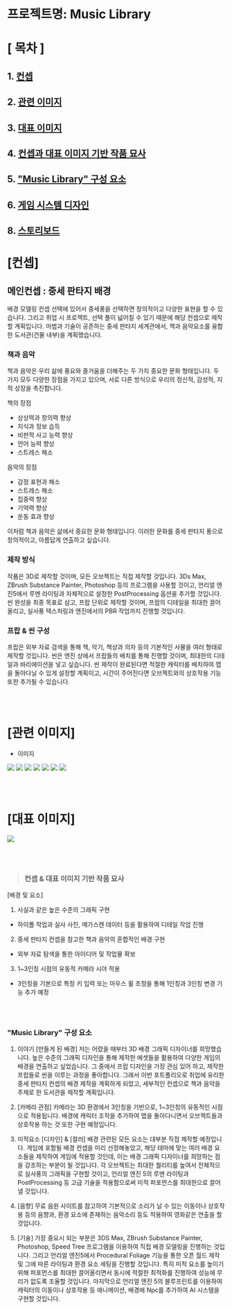 # 프로젝트명: Music Library

# [ 목차 ]
## 1. [컨셉](#1)
## 2. [관련 이미지](#2)
## 3. [대표 이미지](#3)
## 4. [컨셉과 대표 이미지 기반 작품 묘사](#4)
## 5. ["Music Library" 구성 요소](#5)
## 6. [게임 시스템 디자인](#6)  
## 8. [스토리보드](#8)



# [컨셉] <a name='1'></a>

## 메인컨셉 : 중세 판타지 배경

배경 모델링 컨셉 선택에 있어서 중세풍을 선택하면 창의적이고 다양한 표현을 할 수 있습니다. 그리고 취업 시 프로젝트, 선택 풀이 넓어질 수 있기 때문에 해당 컨셉으로 제작할 계획입니다. 마법과 기술이 공존하는 중세 판타지 세계관에서, 책과 음악요소를 융합한 도서관(건물 내부)을 계획했습니다.


### 책과 음악

책과 음악은 우리 삶에 풍요와 즐거움을 더해주는 두 가지 중요한 문화 형태입니다. 두 가지 모두 다양한 장점을 가지고 있으며, 서로 다른 방식으로 우리의 정신적, 감성적, 지적 성장을 촉진합니다.

책의 장점
- 상상력과 창의력 향상
- 지식과 정보 습득
- 비판적 사고 능력 향상
- 언어 능력 향상
- 스트레스 해소

음악의 장점
- 감정 표현과 해소
- 스트레스 해소
- 집중력 향상
- 기억력 향상
- 운동 효과 향상

이처럼 책과 음악은 삶에서 중요한 문화 형태입니다. 이러한 문화를 중세 판타지 풍으로 창의적이고, 아름답게 연출하고 싶습니다.

### 제작 방식

작품은 3D로 제작할 것이며, 모든 오브젝트는 직접 제작할 것입니다. 3Ds Max, ZBrush Substance Painter, Photoshop 등의 프로그램을 사용할 것이고, 언리얼 엔진5에서 루멘 라이팅과 자체적으로 설정한 PostProcessing 옵션을 추가할 것입니다.
씬 완성을 최종 목표로 삼고, 프랍 단위로 제작할 것이며, 프랍의 디테일을 최대한 끌어올리고, 실사풍 텍스처링과 엔진에서의 PBR 작업까지 진행할 것입니다.

### 프랍 & 씬 구성

프랍은 외부 자료 검색을 통해 책, 악기, 책상과 의자 등의 기본적인 사물을 여러 형태로 제작할 것입니다. 씬은 엔진 상에서 프랍들의 배치를 통해 진행할 것이며, 최대한의 디테일과 바리에이션을 넣고 싶습니다. 씬 제작이 완료된다면 적절한 캐릭터를 배치하여 맵을 돌아다닐 수 있게 설정할 계획이고, 시간이 주어진다면 오브젝트와의 상호작용 기능 또한 추가될 수 있습니다.

<br><br>

# [관련 이미지] <a name='2'></a>

- 이미지
<img src="./docs/Book_1.jpg">
<img src="./docs/Book_2.jpg">
<img src="./docs/BookShelf_1.jpg">
<img src="./docs/BookShelf_2.jpg">
<img src="./docs/Door_1.jpg">
<img src="./docs/Light_1.jpg">
<img src="./docs/Violine_1.jpg">
  
<br><br>

# [대표 이미지] <a name='3'></a>
<img src="./docs/Library_1.jpg">

<br><br>


> ### 컨셉 & 대표 이미지 기반 작품 묘사 <a name='4'></a>
[배경 및 요소]
1. 사실과 같은 높은 수준의 그래픽 구현
  - 하이폴 작업과 실사 사진, 메가스캔 데이터 등을 활용하여 디테일 작업 진행
2. 중세 판타지 컨셉을 참고한 책과 음악의 혼합적인 배경 구현
  - 외부 자료 탐색을 통한 아이디어 및 작업물 확보
3. 1~3인칭 시점의 유동적 카메라 시야 적용
  - 3인칭을 기본으로 특정 키 입력 또는 마우스 휠 조정을 통해 1인칭과 3인칭 변경 기능 추가 예정

<br><br>

### "Music Library" 구성 요소 <a name='5'></a>

1. 이야기
[만들게 된 배경]
  저는 어렸을 때부터 3D 배경 그래픽 디자이너를 희망했습니다. 높은 수준의 그래픽 디자인을 통해 제작한 에셋들을 활용하여 다양한 게임의 배경을 연출하고 싶었습니다. 그 중에서 프랍 디자인을 가장 관심 있어 하고, 제작한 프랍들로 씬을 이루는 과정을 좋아합니다. 그래서 이번 포트폴리오로 취업에 유리한 중세 판타지 컨셉의 배경 제작을 계획하게 되었고, 세부적인 컨셉으로 책과 음악을 주제로 한 도서관을 제작할 계획입니다.

2. [카메라 관점]
  카메라는 3D 환경에서 3인칭을 기반으로, 1~3인칭의 유동적인 시점으로 적용됩니다. 배경에 캐릭터 조작을 추가하여 맵을 돌아다니면서 오브젝트들과 상호작용 하는 것 또한 구현 예정입니다.

3. 미적요소
[디자인] & [컬러]
  배경 관련된 모든 요소는 대부분 직접 제작할 예정입니다. 게임에 포함될 배경 컨셉을 미리 선정해놓았고, 해당 테마에 맞는 여러 배경 요소들을 제작하여 게임에 적용할 것인데, 이는 배경 그래픽 디자이너를 희망하는 점을 강조하는 부분이 될 것입니다. 각 오브젝트는 최대한 퀄리티를 높여서 전체적으로 실사풍의 그래픽을 구현할 것이고, 언리얼 엔진 5의 루멘 라이팅과 PostProcessing 등 고급 기술을 적용함으로써 미적 퍼포먼스를 최대한으로 끌어낼 것입니다.

4. [음향]
  무료 음원 사이트를 참고하여 기본적으로 소리가 날 수 있는 이동이나 상호작용 등의 음향과, 환경 요소에 존재하는 음악소리 등도 적용하여 영화같은 연출을 할 것입니다.

5. [기술]
  가장 중요시 되는 부분은 3DS Max, ZBrush Substance Painter, Photoshop, Speed Tree 프로그램을 이용하여 직접 배경 모델링을 진행하는 것입니다. 그리고 언리얼 엔진5에서 Procedural Foliage 기능을 통한 오픈 월드 제작 및 그에 따른 라이팅과 환경 요소 세팅을 진행할 것입니다.
  특히 미적 요소를 높이기 위해 퍼포먼스를 최대한 끌어올리면서 동시에 적절한 최적화를 진행하여 성능에 무리가 없도록 조율할 것입니다.
마지막으로 언리얼 엔진 5의 블루프린트를 이용하여 캐릭터의 이동이나 상호작용 등 애니메이션, 배경에 Npc를 추가하여 AI 시스템을 구현할 것입니다.

<br>


